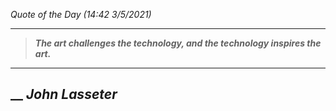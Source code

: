 _Quote of the Day (14:42 3/5/2021)_
___
>**_The art challenges the technology, and the technology inspires the art._**
___
## __ **_John Lasseter_**
